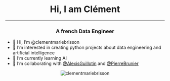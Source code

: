 <h1 align="center"> Hi, I am Clément </h1>

---

<h3 align="center"> A french Data Engineer</h3>

- 👋 Hi, I’m @clementmariebrisson
- 👀 I’m interested in creating python projects about data engineering and artificial intelligence
- 🌱 I’m currently learning AI
- 💞️ I’m collaborating with <a href="https://github.com/AlexisGuillotin">@AlexisGuillotin</a> and <a href="https://github.com/PierreBrunier">@PierreBrunier</a>


<p align="center"><img align="center" src="https://github-readme-stats-ceat-7mefn416s.vercel.app/api/top-langs?username=clementmariebrisson&layout=donut&hide=HTML%2CJupyter%20Notebook&exclude_repo=compodoc-crypto-coin-scanner&theme=tokyonight" alt="clementmariebrisson" /></p>
